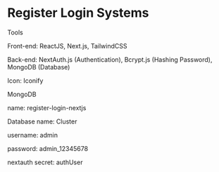 # Register Login Systems

Tools

Front-end: ReactJS, Next.js, TailwindCSS

Back-end: NextAuth.js (Authentication), Bcrypt.js (Hashing Password), MongoDB (Database)

Icon: Iconify

MongoDB

name: register-login-nextjs

Database name: Cluster

username: admin

password: admin_12345678

nextauth secret: authUser